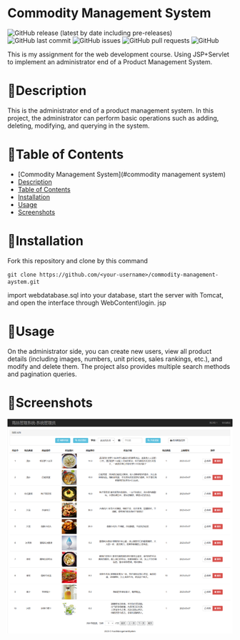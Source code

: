 # Commodity Management System

![GitHub release (latest by date including pre-releases)](https://img.shields.io/github/v/release/navendu-pottekkat/awesome-readme?include_prereleases)  ![GitHub last commit](https://img.shields.io/github/last-commit/navendu-pottekkat/awesome-readme)  ![GitHub issues](https://img.shields.io/github/issues-raw/navendu-pottekkat/awesome-readme)  ![GitHub pull requests](https://img.shields.io/github/issues-pr/navendu-pottekkat/awesome-readme)  ![GitHub](https://img.shields.io/github/license/navendu-pottekkat/awesome-readme)

This is my assignment for the web development course. Using JSP+Servlet to implement an administrator end of a Product Management System.

# 📃Description

This is the administrator end of a product management system. In this project, the administrator can perform basic operations such as adding, deleting, modifying, and querying in the system.

# 📝Table of Contents

- [Commodity Management System](#commodity management system)
- [Description](#description)
- [Table of Contents](#table-of-contents)
- [Installation](#installation)
- [Usage](#usage)
- [Screenshots](#screenshots)

# 🚀Installation

Fork this repository and clone by this command

```shell
git clone https://github.com/<your-username>/commodity-management-aystem.git
```

import webdatabase.sql into your database, start the server with Tomcat, and open the interface through WebContent\login. jsp

# 💼Usage

On the administrator side, you can create new users, view all product details (including images, numbers, unit prices, sales rankings, etc.), and modify and delete them. The project also provides multiple search methods and pagination queries.

# 📸Screenshots

![image-20231030110811347](image-20231030110811347.png)

